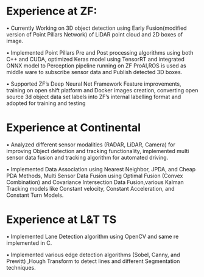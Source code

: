# Experience at ZF:

• Currently Working on 3D object detection using Early Fusion(modified version of
Point Pillars Network) of LiDAR point cloud and 2D boxes of image.

• Implemented Point Pillars Pre and Post processing algorithms using both C++
and CUDA, optimized Keras model using TensorRT and integrated ONNX model to
Perception pipeline running on ZF ProAI,ROS is used as middle ware to subscribe
sensor data and Publish detected 3D boxes.

• Supported ZF’s Deep Neural Net Framework Feature improvements, training on
open shift platform and Docker images creation, converting open source 3d object
data set labels into ZF’s internal labelling format and adopted for training and
testing

# Experience at Continental

• Analyzed different sensor modalities (RADAR, LiDAR, Camera) for improving Object
detection and tracking functionality, implemented multi sensor data fusion
and tracking algorithm for automated driving.

• Implemented Data Association using Nearest Neighbor, JPDA, and Cheap PDA
Methods, Multi Sensor Data Fusion using Optimal Fusion (Convex Combination)
and Covariance Intersection Data Fusion,various Kalman Tracking models like
Constant velocity, Constant Acceleration, and Constant Turn Models.


# Experience at L&T TS

• Implemented Lane Detection algorithm using OpenCV and same re implemented
in C.

• Implemented various edge detection algorithms (Sobel, Canny, and Prewitt) ,Hough
Transform to detect lines and different Segmentation techniques.

